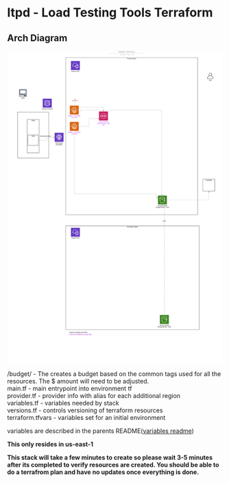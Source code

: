 # ltpd - Load Testing Tools Terraform

## Arch Diagram

![AWS](arch.jpeg)

/budget/ - The creates a budget based on the common tags used for all the resources. The \$ amount will need to be adjusted.  
main.tf - main entrypoint into environment tf  
provider.tf - provider info with alias for each additional region  
variables.tf - variables needed by stack  
versions.tf - controls versioning of terraform resources  
terraform.tfvars - variables set for an initial environment

variables are described in the parents README([variables readme](../README.md))

**This only resides in us-east-1**

**This stack will take a few minutes to create so please wait 3-5 minutes after its completed to verify resources are created. You should be able to do a terrafrom plan and have no updates once everything is done.**

